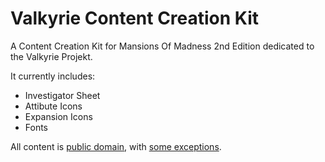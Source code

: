# Valkyrie Content Creation Kit

A Content Creation Kit for Mansions Of Madness 2nd Edition dedicated to the Valkyrie Projekt.

It currently includes:

* Investigator Sheet
* Attibute Icons
* Expansion Icons
* Fonts

All content is [public domain](https://creativecommons.org/publicdomain/zero/1.0/deed.de), with [some exceptions](https://github.com/redwolf2/valkyrie_content_creation_kit_mom/blob/master/LICENSE).
